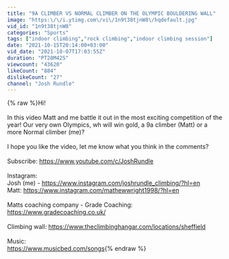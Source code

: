 ```yaml
---
title: "9A CLIMBER VS NORMAL CLIMBER ON THE OLYMPIC BOULDERING WALL"
image: "https:\/\/i.ytimg.com\/vi\/1n9t38tjnW8\/hqdefault.jpg"
vid_id: "1n9t38tjnW8"
categories: "Sports"
tags: ["indoor climbing","rock climbing","indoor climbing session"]
date: "2021-10-15T20:14:00+03:00"
vid_date: "2021-10-07T17:03:55Z"
duration: "PT28M42S"
viewcount: "43620"
likeCount: "884"
dislikeCount: "27"
channel: "Josh Rundle"
---
```

{% raw %}Hi! <br /><br />In this video Matt and me battle it out in the most exciting competition of the year! Our very own Olympics, wh will win gold, a 9a climber (Matt) or a more Normal climber (me)?<br /><br />I hope you like the video, let me know what you think in the comments?<br /><br />Subscribe: <a rel="nofollow" target="blank" href="https://www.youtube.com/c/JoshRundle">https://www.youtube.com/c/JoshRundle</a><br /><br />Instagram: <br />Josh (me) - <a rel="nofollow" target="blank" href="https://www.instagram.com/joshrundle_climbing/?hl=en">https://www.instagram.com/joshrundle_climbing/?hl=en</a><br />Matt: <a rel="nofollow" target="blank" href="https://www.instagram.com/mathewwright1998/?hl=en">https://www.instagram.com/mathewwright1998/?hl=en</a><br /><br />Matts coaching company - Grade Coaching: <a rel="nofollow" target="blank" href="https://www.gradecoaching.co.uk/">https://www.gradecoaching.co.uk/</a><br /><br />Climbing wall: <a rel="nofollow" target="blank" href="https://www.theclimbinghangar.com/locations/sheffield">https://www.theclimbinghangar.com/locations/sheffield</a><br /><br />Music: <br /><a rel="nofollow" target="blank" href="https://www.musicbed.com/songs">https://www.musicbed.com/songs</a>{% endraw %}
